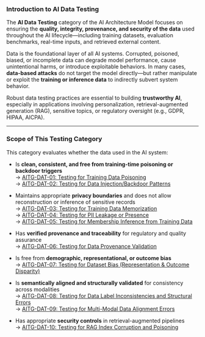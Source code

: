 
### Introduction to AI Data Testing

The **AI Data Testing** category of the AI Architecture Model focuses on ensuring the **quality, integrity, provenance, and security of the data** used throughout the AI lifecycle—including training datasets, evaluation benchmarks, real-time inputs, and retrieved external content.

Data is the foundational layer of all AI systems. Corrupted, poisoned, biased, or incomplete data can degrade model performance, cause unintentional harms, or introduce exploitable behaviors. In many cases, **data-based attacks** do not target the model directly—but rather manipulate or exploit the **training or inference data** to indirectly subvert system behavior.

Robust data testing practices are essential to building **trustworthy AI**, especially in applications involving personalization, retrieval-augmented generation (RAG), sensitive topics, or regulatory oversight (e.g., GDPR, HIPAA, AICPA).

---

### Scope of This Testing Category

This category evaluates whether the data used in the AI system:

- Is **clean, consistent, and free from training-time poisoning or backdoor triggers**  
  → [AITG-DAT-01: Testing for Training Data Poisoning](https://github.com/MatOwasp/AI-Testing-Guide/blob/main/Document/content/tests/AITG-DAT-01.md)  
  → [AITG-DAT-02: Testing for Data Injection/Backdoor Patterns](https://github.com/MatOwasp/AI-Testing-Guide/blob/main/Document/content/tests/AITG-DAT-02.md)

- Maintains appropriate **privacy boundaries** and does not allow reconstruction or inference of sensitive records  
  → [AITG-DAT-03: Testing for Training Data Memorization](https://github.com/MatOwasp/AI-Testing-Guide/blob/main/Document/content/tests/AITG-DAT-03.md)  
  → [AITG-DAT-04: Testing for PII Leakage or Presence](https://github.com/MatOwasp/AI-Testing-Guide/blob/main/Document/content/tests/AITG-DAT-04.md)  
  → [AITG-DAT-05: Testing for Membership Inference from Training Data](https://github.com/MatOwasp/AI-Testing-Guide/blob/main/Document/content/tests/AITG-DAT-05.md)

- Has **verified provenance and traceability** for regulatory and quality assurance  
  → [AITG-DAT-06: Testing for Data Provenance Validation](https://github.com/MatOwasp/AI-Testing-Guide/blob/main/Document/content/tests/AITG-DAT-06.md)

- Is free from **demographic, representational, or outcome bias**  
  → [AITG-DAT-07: Testing for Dataset Bias (Representation & Outcome Disparity)](https://github.com/MatOwasp/AI-Testing-Guide/blob/main/Document/content/tests/AITG-DAT-07.md)

- Is **semantically aligned and structurally validated** for consistency across modalities  
  → [AITG-DAT-08: Testing for Data Label Inconsistencies and Structural Errors](https://github.com/MatOwasp/AI-Testing-Guide/blob/main/Document/content/tests/AITG-DAT-08.md)  
  → [AITG-DAT-09: Testing for Multi-Modal Data Alignment Errors](https://github.com/MatOwasp/AI-Testing-Guide/blob/main/Document/content/tests/AITG-DAT-09.md)

- Has appropriate **security controls** in retrieval-augmented pipelines  
  → [AITG-DAT-10: Testing for RAG Index Corruption and Poisoning](https://github.com/MatOwasp/AI-Testing-Guide/blob/main/Document/content/tests/AITG-DAT-10.md)

